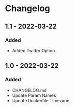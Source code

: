 # Changelog

## 1.1 - 2022-03-22

### Added
- Added Twitter Option

## 1.0 - 2022-03-22

### Added

- CHANGELOG.md
- Update Param Names
- Update Dockerfile Timezone



